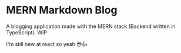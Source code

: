 # MERN Markdown Blog

A blogging application made with the MERN stack (Backend written in TypeScript). WIP

I'm still new at react so yeah 😳👍
